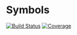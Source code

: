 # Symbols

[![Build Status](https://github.com/matheusdiogenesandrade/Symbols.jl/actions/workflows/CI.yml/badge.svg?branch=main)](https://github.com/matheusdiogenesandrade/Symbols.jl/actions/workflows/CI.yml?query=branch%3Amain)
[![Coverage](https://codecov.io/gh/matheusdiogenesandrade/Symbols.jl/branch/main/graph/badge.svg)](https://codecov.io/gh/matheusdiogenesandrade/Symbols.jl)
